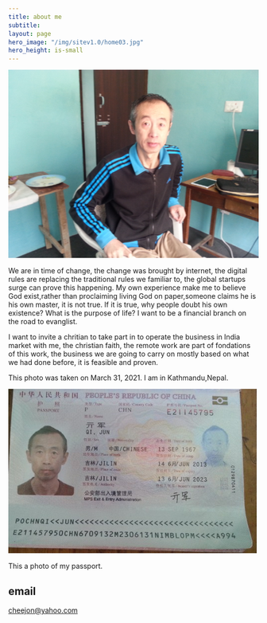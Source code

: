 ```yaml
---
title: about me
subtitle: 
layout: page
hero_image: "/img/sitev1.0/home03.jpg"
hero_height: is-small
---
```


![Me](/img/portrait.png)

We are in time of change, the change was brought by internet, the digital rules are replacing the traditional rules we familiar to, the global startups surge can prove this happening. My own experience make me to believe God exist,rather than proclaiming living God on paper,someone claims he is his own master, it is not true. If it is true, why people doubt his own existence?  What is the purpose of life? I want to be a financial branch on the road to evanglist.

I want to invite a chritian to take part in to operate the business in India market with me, the christian faith, the remote work are part of fondations of this work, the business we are going to carry on mostly based on what we had done before, it is feasible and proven.

This photo was taken on March 31, 2021. I am in Kathmandu,Nepal.

![MyPassport](/img/pass.jpeg)

This a photo of my passport.

## email

cheejon@yahoo.com
